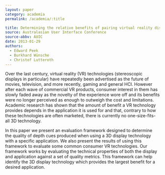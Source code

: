 ```yaml
---
layout: paper
category: academia
permalink: /academia/:title

title: Determining the relative benefits of pairing virtual reality displays with applications
source: Australasian User Interface Conference
source-abbv: AUIC
date: 2013-01-29
authors:
  - Edward Peek
  - Burkhard Wünsche
  - Christof Lutteroth
---
```

Over the last century, virtual reality (VR) technologies (stereoscopic displays in particular) have repeatedly been advertised as the future of movies, television, and more recently, gaming and general HCI.
However after each wave of commercial VR products, consumer interest in them has slowly faded away as the novelty of the experience wore off and its benefits were no longer perceived as enough to outweigh the cost and limitations.
Academic research has shown that the amount of benefit a VR technology provides depends in the application it is used for and that, contrary to how these technologies are often marketed, there is currently no one-size-fits-all 3D technology.

In this paper we present an evaluation framework designed to determine the quality of depth cues produced when using a 3D display technology with a specific application.
We also present the results of using this framework to evaluate some common consumer VR technologies.
Our framework works by evaluating the technical properties of both the display and application against a set of quality metrics.
This framework can help identify the 3D display technology which provides the largest benefit for a desired application.
